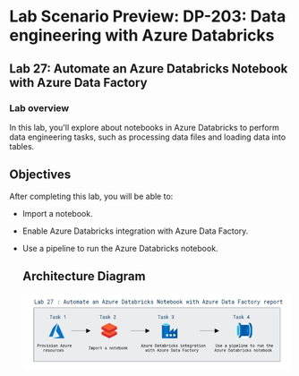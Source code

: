 # Lab Scenario Preview: DP-203: Data engineering with Azure Databricks


## Lab 27: Automate an Azure Databricks Notebook with Azure Data Factory

### Lab overview

In this lab, you'll explore about notebooks in Azure Databricks to perform data engineering tasks, such as processing data files and loading data into tables.


## Objectives

After completing this lab, you will be able to:

 - Import a notebook.
 - Enable Azure Databricks integration with Azure Data Factory.
 - Use a pipeline to run the Azure Databricks notebook.

   ## Architecture Diagram


   ![Azure portal with a cloud shell pane](./media/lab27.png)


 
